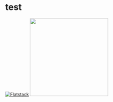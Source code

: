 # test
[![Flatstack](http://www.flatstack.com/logo.svg?v=2&s=250)](http://www.flatstack.com)
[<img src="http://www.flatstack.com/logo.svg" width="250"/>](http://www.flatstack.com)
